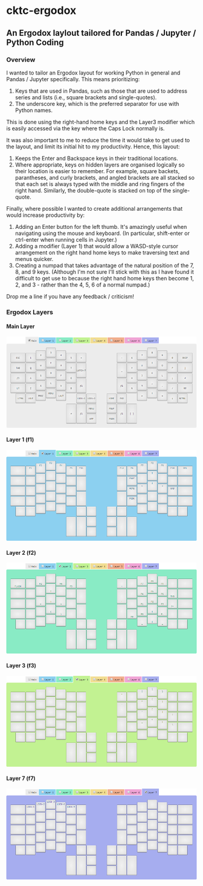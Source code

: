 # cktc-ergodox
## An Ergodox laylout tailored for Pandas / Jupyter / Python Coding
### Overview
I wanted to tailor an Ergodox layout for working Python in general and Pandas / Jupyter specifically. This means prioritizing:
1. Keys that are used in Pandas, such as those that are used to address series and lists (i.e., square brackets and single-quotes). 
2. The underscore key, which is the preferred separator for use with Python names.

This is done using the right-hand home keys and the Layer3 modifier which is easily accessed via the key where the Caps Lock normally is.

It was also important to me to reduce the time it would take to get used to the layout, and limit its initial hit to my productivity. Hence, this layout:
1. Keeps the Enter and Backspace keys in their traditional locations.
2. Where appropriate, keys on hidden layers are organised logically so their location is easier to remember. For example, square backets, parantheses, and curly brackets, and angled brackets are all stacked so that each set is always typed with the middle and ring fingers of the right hand. Similarly, the double-quote is stacked on top of the single-quote.

Finally, where possible I wanted to create additional arrangements that would increase productivity by:
1. Adding an Enter button for the left thumb. It's amazingly useful when navigating using the mouse and keyboard. (In particular, shift-enter or ctrl-enter when running cells in Jupyter.)
2. Adding a modifier (Layer 1) that would allow a WASD-style cursor arrangement on the right hand home keys to make traversing text and menus quicker.
3. Creating a numpad that takes advantage of the natural position of the 7, 8, and 9 keys. (Although I'm not sure I'll stick with this as I have found it difficult to get use to because the right hand home keys then become 1, 2, and 3 - rather than the 4, 5, 6 of a normal numpad.)

Drop me a line if you have any feedback / criticism!

### Ergodox Layers
#### Main Layer
![Main Layer](img/main.png)

#### Layer 1 (f1)
![Layer 1](img/layer1.png)

#### Layer 2 (f2)
![Layer 2](img/layer2.png)

#### Layer 3 (f3)
![Layer 3](img/layer3.png)

#### Layer 7 (f7)
![Layer 7](img/layer7.png)
